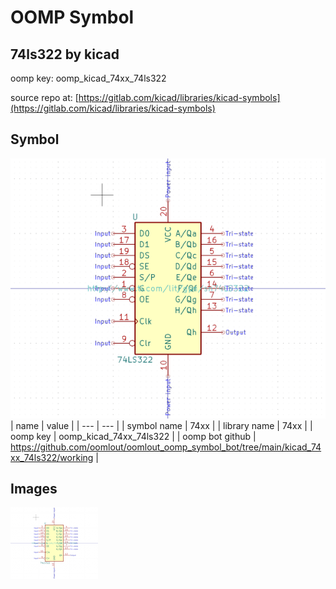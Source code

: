 # OOMP Symbol  
## 74ls322  by kicad  
  
oomp key: oomp_kicad_74xx_74ls322  
  
source repo at: [https://gitlab.com/kicad/libraries/kicad-symbols](https://gitlab.com/kicad/libraries/kicad-symbols)  
## Symbol  
  
[![working.png](working_600.png)](working.png)  
| name | value | 
| --- | --- | 
| symbol name | 74xx | 
| library name | 74xx | 
| oomp key | oomp_kicad_74xx_74ls322 | 
| oomp bot github | https://github.com/oomlout/oomlout_oomp_symbol_bot/tree/main/kicad_74xx_74ls322/working | 
## Images  
  
[![working.png](working_140.png)](working.png)  

